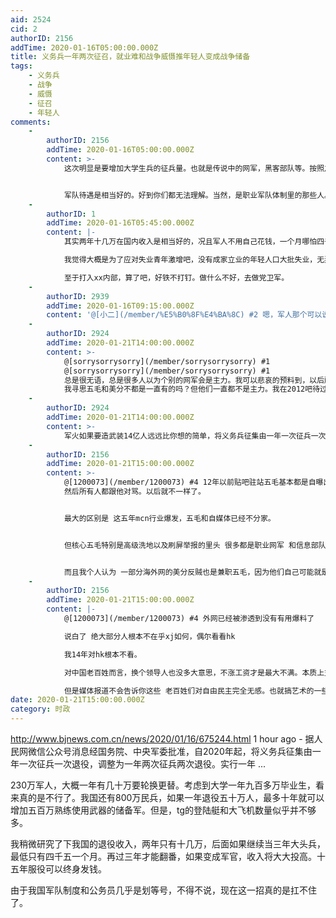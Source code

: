 ```yaml
---
aid: 2524
cid: 2
authorID: 2156
addTime: 2020-01-16T05:00:00.000Z
title: 义务兵一年两次征召，就业难和战争威慑推年轻人变成战争储备
tags:
    - 义务兵
    - 战争
    - 威慑
    - 征召
    - 年轻人
comments:
    -
        authorID: 2156
        addTime: 2020-01-16T05:00:00.000Z
        content: >-
            这次明显是要增加大学生兵的征兵量。也就是传说中的网军，黑客部队等。按照之前的情报，最死硬的一批五毛基本就是民兵和预备役部队在干。现在好了，国家发钱给年轻人当水军五毛，看来是准备占领国外媒体平台了。


            军队待遇是相当好的。好到你们都无法理解。当然，是职业军队体制里的那些人。我建议某些眼睛不怎么近视的仇恨中国的人如果你实在没有好出路，可以考虑打入我军内部。
    -
        authorID: 1
        addTime: 2020-01-16T05:45:00.000Z
        content: |-
            其实两年十几万在国内收入是相当好的，况且军人不用自己花钱，一个月哪怕四千五的工资，不用交房租伙食，一点不比一线城市白领差。

            我觉得大概是为了应对失业青年激增吧，没有成家立业的年轻人口大批失业，无异于火药桶。

            至于打入xx内部，算了吧，好铁不打钉。做什么不好，去做党卫军。
    -
        authorID: 2939
        addTime: 2020-01-16T09:15:00.000Z
        content: '@[小二](/member/%E5%B0%8F%E4%BA%8C) #2 嗯，军人那个可以说是‘净收入’'
    -
        authorID: 2924
        addTime: 2020-01-21T14:00:00.000Z
        content: >-
            @[sorrysorrysorry](/member/sorrysorrysorry) #1
            @[sorrysorrysorry](/member/sorrysorrysorry) #1
            总是很无语，总是很多人以为个别的网军会是主力。我可以悲哀的预料到，以后所有外网的不反华的都会被打成五毛。
            我寻思五毛和美分不都是一直有的吗？但他们一直都不是主力。我在2012吧待过一段时间有段特别时期五毛不够用（根本没多少）用的是ai，现在外网也快了。那么如何在大陆年轻人普遍爱国的情况下维持西方言论霸权呢？答案很简单直接“言论自由”（文字狱）就可以。里头是墙外头是政治正确
    -
        authorID: 2924
        addTime: 2020-01-21T14:00:00.000Z
        content: >-
            军火如果要造武装14亿人远远比你想的简单，将义务兵征集由一年一次征兵一次退役，调整为一年两次征兵两次退役。可以缓解就业压力拥有更多能适应全面战争的人是个好事情。
    -
        authorID: 2156
        addTime: 2020-01-21T15:00:00.000Z
        content: >-
            @[1200073](/member/1200073) #4 12年以前贴吧驻站五毛基本都是自曝出来的，类似于实名五毛
            然后所有人都跟他对骂。以后就不一样了。


            最大的区别是 这五年mcn行业爆发，五毛和自媒体已经不分家。


            但核心五毛特别是高级洗地以及刷屏举报的里头 很多都是职业网军 和信息部队 。这一点不奇怪。


            而且我个人认为 一部分海外网的美分反贼也是兼职五毛，因为他们自己可能就是mcn 左右互搏
    -
        authorID: 2156
        addTime: 2020-01-21T15:00:00.000Z
        content: |-
            @[1200073](/member/1200073) #4 外网已经被渗透到没有有用爆料了

            说白了 绝大部分人根本不在乎xj如何，偶尔看看hk

            我14年对hk根本不看。

            对中国老百姓而言，换个领导人也没多大意思，不涨工资才是最大不满。本质上支持大锅饭的中国人至少是90%。

            但是媒体报道不会告诉你这些 老百姓们对自由民主完全无感。也就搞艺术的一些人觉得自由民主比钱重要.。
date: 2020-01-21T15:00:00.000Z
category: 时政
---
```


http://www.bjnews.com.cn/news/2020/01/16/675244.html 1 hour ago - 据人民网微信公众号消息经国务院、中央军委批准，自2020年起，将义务兵征集由一年一次征兵一次退役，调整为一年两次征兵两次退役。实行一年 ...

230万军人，大概一年有几十万要轮换更替。考虑到大学一年九百多万毕业生，看来真的是不行了。我国还有800万民兵，如果一年退役五十万人，最多十年就可以增加五百万熟练使用武器的储备军。但是，tg的登陆艇和大飞机数量似乎并不够多。

我稍微研究了下我国的退役收入，两年只有十几万，后面如果继续当三年大头兵，最低只有四千五一个月。再过三年才能翻番，如果变成军官，收入将大大投高。十五年服役可以终身发钱。

由于我国军队制度和公务员几乎是划等号，不得不说，现在这一招真的是扛不住了。
